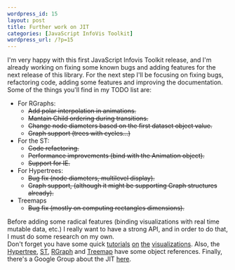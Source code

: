 ```yaml
--- 
wordpress_id: 15
layout: post
title: Further work on JIT
categories: [JavaScript InfoVis Toolkit]
wordpress_url: /?p=15
---
```

I'm very happy with this first JavaScript Infovis Toolkit release, and I'm already working on fixing some known bugs and adding features for the next release of this library.
For the next step I'll be focusing on fixing bugs, refactoring code, adding some features and improving the documentation.
Some of the things you'll find in my TODO list are:
<ul>
<li>For RGraphs:
<ul>
<li style="text-decoration:line-through;">Add polar interpolation in animations.</li>
<li style="text-decoration:line-through;">Mantain Child ordering during transitions.</li>
<li style="text-decoration:line-through;">Change node diameters based on the first dataset object value.</li>
<li style="text-decoration:line-through;">Graph support (trees with cycles...)</li>
</ul>
</li>
<li>For the ST:
<ul>
<li style="text-decoration:line-through;">Code refactoring.</li>
<li style="text-decoration:line-through;">Performance improvements (bind with the Animation object).</li>
<li style="text-decoration:line-through;">Support for IE.</li>
</ul>
</li>
<li>For Hypertrees:
<ul>
<li style="text-decoration:line-through;">Bug fix (node diameters, multilevel display).</li>
<li style="text-decoration:line-through;">Graph support, (although it might be supporting Graph structures already).</li>
</ul>
</li>
<li>Treemaps
<ul>
<li style="text-decoration:line-through;">Bug fix (mostly on computing rectangles dimensions).</li>
</ul>
</li>
</ul>
Before adding some radical features (binding visualizations with real time mutable data, etc.) I really want to have a strong API, and in order to do that, I must do some research on my own. <br />
Don't forget you have some quick <a href="/?p=12">tutorials</a> <a href="/?p=11">on</a> <a href="/?p=10">the</a> <a href="/?p=9">visualizations</a>. Also, the <a href="/blog/assets/jit-1.0a/doc/core/files/Hypertree-js.html" target="_blank">Hypertree</a>, <a href="/blog/assets/jit-1.0a/doc/core/files/Spacetree-js.html" target="_blank">ST</a>, <a href="/blog/assets/jit-1.0a/doc/core/files/RGraph-js.html" target="_blank">RGraph</a> and <a href="/blog/assets/jit-1.0a/doc/core/files/Treemap-js.html" target="_blank">Treemap</a> have some object references. Finally, there's a Google Group about the JIT <a href="http://groups.google.com/group/javascript-information-visualization-toolkit" target="_blank">here</a>.
